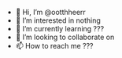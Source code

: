 - 👋 Hi, I’m @ootthheerr
- 👀 I’m interested in nothing
- 🌱 I’m currently learning ???
- 💞️ I’m looking to collaborate on 
- 📫 How to reach me ???

<!---
ootthheerr/ootthheerr is a ✨ special ✨ repository because its `README.md` (this file) appears on your GitHub profile.
You can click the Preview link to take a look at your changes.
--->
